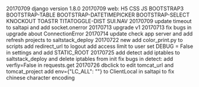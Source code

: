20170709 django version 1.8.0
20170709 web: H5 CSS JS BOOTSTRAP3 BOOTSTRAP-TABLE BOOTSTRAP-DATETIMEPICKER BOOTSTRAP-SELECT KNOCKOUT TOASTR TITATOGGLE-DIST SUI.NAV 
20170709 update timeout to saltapi and add socket.onerror
20170713 upgrade v1 
20170713 fix bugs in upgrade about ConnectionError
20170714 update check app server and add refresh projects to saltstack_deploy
20170722 new add color_print.py to scripts
		 add redirect_url to logout
		 add access limit to user
		 set DEBUG = False in settings and add STATIC_ROOT
20170725 add detect
		 add iptables to saltstack_deploy and delete iptables from init
		 fix bugs in detect: add verfiy=False in requests.get
20170726 dbclick to edit tomcat_url and tomcat_project
		 add env={"LC_ALL": ""} to ClientLocal in saltapi to fix chinese character encoding
